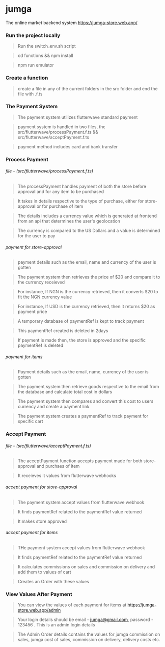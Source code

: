 # jumga
The online market backend system https://jumga-store.web.app/

### Run the project locally
> Run the switch_env.sh script

> cd functions && npm install

> npm run emulator

### Create a function
> create a file in any of the current folders in the src folder and end the file with .f.ts

### The Payment System
> The payment system utilizes flutterwave standard payment

> payment system is handled in two files, the src/flutterwave/processPayment.f.ts && src/flutterwave/acceptPayment.f.ts

> payment method includes card and bank transfer

### Process Payment
###### file - (src/flutterwave/processPayment.f.ts)
> The processPayment handles payment of both the store before approval and for any item to be purchased

> It takes in details respective to the type of purchase, either for store-approval or for purchase of item

> The details includes a currency value which is generated at frontend from an api that determines the user's geolocation

> The currency is compared to the US Dollars and a value is determined for the user to pay

###### payment for store-approval
> payment details such as the email, name and currency of the user is gotten

> The payment system then retrieves the price of $20 and compare it to the currency receieved

> For instance, If NGN is the currency retrieved, then it converts $20 to fit the NGN currency value

> For instance, If USD is the currency retrieved, then it returns $20 as payment price

> A temporary database of paymentRef is kept to track payment

> This paymentRef created is deleted in 2days

> If payment is made then, the store is approved and the specific paymentRef is deleted

###### payment for items
> Payment details such as the email, name, currency of the user is gotten

> The payment system then retrieve goods respective to the email from the database and calculate total cost in dollars

> The payment system then compares and convert this cost to users currency and create a payment link

> The payment system creates a paymentRef to track payment for specific cart


### Accept Payment
###### file - (src/flutterwave/acceptPayment.f.ts)
> The acceptPayment function accepts payment made for both store-approval and purchaes of item

> It receieves it values from flutterwave webhooks

###### accept payment for store-approval
> The payment system accept values from flutterwave webhook

> It finds paymentRef related to the paymentRef value returned

> It makes store approved

###### accept payment for items
> THe payment system accept values from flutterwave webhook

> It finds paymentRef related to the paymentRef value returned

> It calculates commissions on sales and commission on delivery and add them to values of cart

> Creates an Order with these values



### View Values After Payment
> You can view the values of each payment for items at https://jumga-store.web.app/admin

> Your login details should be email - jumga@gmail.com, password - 123456 . This is an admin login details

> The Admin Order details contains the values for jumga commission on sales, jumga cost of sales, commission on delivery, delivery costs etc.
